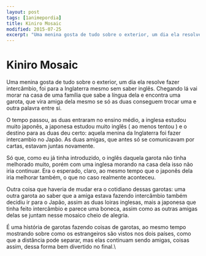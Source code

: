 ```yaml
---
layout: post
tags: [1animepordia]
title: Kiniro Mosaic
modified: 2015-07-25
excerpt: "Uma menina gosta de tudo sobre o exterior, um dia ela resolve fazer intercâmbio, foi para a Inglaterra mesmo sem saber inglês. Chegando lá vai morar na casa de uma família que sabe a língua dela e encontra uma garota, que vira amiga dela mesmo se só as duas conseguem trocar uma e outra palavra entre si."
---
```


Kiniro Mosaic
=============

Uma menina gosta de tudo sobre o exterior, um dia ela resolve fazer
intercâmbio, foi para a Inglaterra mesmo sem saber inglês. Chegando lá
vai morar na casa de uma família que sabe a língua dela e encontra uma
garota, que vira amiga dela mesmo se só as duas conseguem trocar uma e
outra palavra entre si.

O tempo passou, as duas entraram no ensino médio, a inglesa estudou
muito japonês, a japonesa estudou muito inglês ( ao menos tentou ) e o
destino para as duas deu certo: aquela menina da Inglaterra foi fazer
intercambio no Japão. As duas amigas, que antes só se comunicavam por
cartas, estavam juntas novamente.

Só que, como eu já tinha introduzido, o inglês daquela garota não tinha
melhorado muito, porém com uma inglesa morando na casa dela isso não
iria continuar. Era o esperado, claro, ao mesmo tempo que o japonês dela
iria melhorar também, o que no caso realmente aconteceu.

Outra coisa que haveria de mudar era o cotidiano dessas garotas: uma
outra garota ao saber que a amiga estava fazendo intercâmbio também
decidiu ir para o Japão, assim as duas loiras inglesas, mais a japonesa
que tinha feito intercâmbio e parece uma boneca, assim como as outras
amigas delas se juntam nesse mosaico cheio de alegria.

É uma história de garotas fazendo coisas de garotas, ao mesmo tempo
mostrando sobre como os estrangeiros são vistos nos dois países, como
que a distância pode separar, mas elas continuam sendo amigas, coisas
assim, dessa forma bem divertido no final.\


